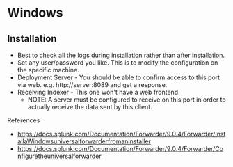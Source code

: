 # Windows

## Installation
- Best to check all the logs during installation rather than after installation.
- Set any user/password you like. This is to modify the configuration on the specific machine.
- Deployment Server - You should be able to confirm access to this port via web. e.g. http://server:8089 and get a response.
- Receiving Indexer - This one won't have a web frontend.
  - NOTE: A server must be configured to receive on this port in order to actually receive the data sent by this client.


References
- https://docs.splunk.com/Documentation/Forwarder/9.0.4/Forwarder/InstallaWindowsuniversalforwarderfromaninstaller
- https://docs.splunk.com/Documentation/Forwarder/9.0.4/Forwarder/Configuretheuniversalforwarder
 
